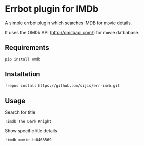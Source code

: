 Errbot plugin for IMDb
======================

A simple errbot plugin which searches IMDB for movie details.

It uses the OMDb API (http://omdbapi.com/) for movie datbabase.

Requirements
------------
```
pip install omdb
```

Installation
------------
```
!repos install https://github.com/sijis/err-imdb.git
```

Usage
-----

Search for title
```
!imdb The Dark Knight
```

Show specific title details
```
!imdb movie tt0468569
```
